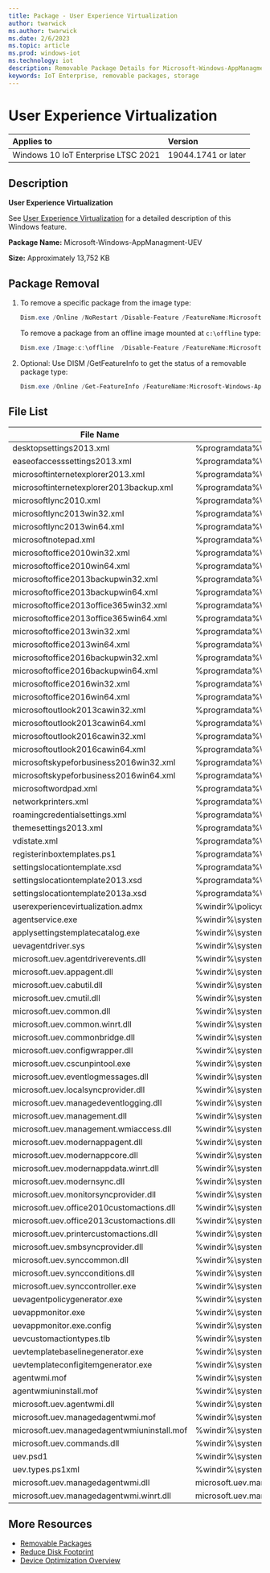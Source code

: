 ```yaml
---
title: Package - User Experience Virtualization
author: twarwick
ms.author: twarwick
ms.date: 2/6/2023
ms.topic: article
ms.prod: windows-iot
ms.technology: iot
description: Removable Package Details for Microsoft-Windows-AppManagment-UEV
keywords: IoT Enterprise, removable packages, storage
---
```


# User Experience Virtualization

| Applies to                          |  Version            |
|:------------------------------------|:--------------------|
| Windows 10 IoT Enterprise LTSC 2021 | 19044.1741 or later |

## Description

**User Experience Virtualization**

See [User Experience Virtualization](/windows/configuration/ue-v/uev-for-windows) for a detailed description of this Windows feature.

**Package Name:**  Microsoft-Windows-AppManagment-UEV

**Size:**  Approximately 13,752 KB

## Package Removal

1. To remove a specific package from the image type:
   ```powershell
   Dism.exe /Online /NoRestart /Disable-Feature /FeatureName:Microsoft-Windows-AppManagment-UEV /PackageName:@Package
   ````

   To remove a package from an offline image mounted at `c:\offline` type:
   ```powershell
   Dism.exe /Image:c:\offline  /Disable-Feature /FeatureName:Microsoft-Windows-AppManagment-UEV /PackageName:@Package
   ```

1. Optional: Use DISM /GetFeatureInfo to get the status of a removable package type:
   ```powershell
   Dism.exe /Online /Get-FeatureInfo /FeatureName:Microsoft-Windows-AppManagment-UEV /PackageName:@Package
   ````

## File List

| File Name | Installed Location |
|-----------|--------------------|
| desktopsettings2013.xml                    | %programdata%\microsoft\uev\inboxtemplates\desktopsettings2013.xml | 
| easeofaccesssettings2013.xml               | %programdata%\microsoft\uev\inboxtemplates\easeofaccesssettings2013.xml |
| microsoftinternetexplorer2013.xml          | %programdata%\microsoft\uev\inboxtemplates\microsoftinternetexplorer2013.xml |
| microsoftinternetexplorer2013backup.xml    | %programdata%\microsoft\uev\inboxtemplates\microsoftinternetexplorer2013backup.xml |
| microsoftlync2010.xml                      | %programdata%\microsoft\uev\inboxtemplates\microsoftlync2010.xml |
| microsoftlync2013win32.xml                 | %programdata%\microsoft\uev\inboxtemplates\microsoftlync2013win32.xml |
| microsoftlync2013win64.xml                 | %programdata%\microsoft\uev\inboxtemplates\microsoftlync2013win64.xml |
| microsoftnotepad.xml                       | %programdata%\microsoft\uev\inboxtemplates\microsoftnotepad.xml |
| microsoftoffice2010win32.xml               | %programdata%\microsoft\uev\inboxtemplates\microsoftoffice2010win32.xml |
| microsoftoffice2010win64.xml               | %programdata%\microsoft\uev\inboxtemplates\microsoftoffice2010win64.xml |
| microsoftoffice2013backupwin32.xml         | %programdata%\microsoft\uev\inboxtemplates\microsoftoffice2013backupwin32.xml |
| microsoftoffice2013backupwin64.xml         | %programdata%\microsoft\uev\inboxtemplates\microsoftoffice2013backupwin64.xml |
| microsoftoffice2013office365win32.xml      | %programdata%\microsoft\uev\inboxtemplates\microsoftoffice2013office365win32.xml |
| microsoftoffice2013office365win64.xml      | %programdata%\microsoft\uev\inboxtemplates\microsoftoffice2013office365win64.xml |
| microsoftoffice2013win32.xml               | %programdata%\microsoft\uev\inboxtemplates\microsoftoffice2013win32.xml |
| microsoftoffice2013win64.xml               | %programdata%\microsoft\uev\inboxtemplates\microsoftoffice2013win64.xml |
| microsoftoffice2016backupwin32.xml         | %programdata%\microsoft\uev\inboxtemplates\microsoftoffice2016backupwin32.xml |
| microsoftoffice2016backupwin64.xml         | %programdata%\microsoft\uev\inboxtemplates\microsoftoffice2016backupwin64.xml |
| microsoftoffice2016win32.xml               | %programdata%\microsoft\uev\inboxtemplates\microsoftoffice2016win32.xml |
| microsoftoffice2016win64.xml               | %programdata%\microsoft\uev\inboxtemplates\microsoftoffice2016win64.xml |
| microsoftoutlook2013cawin32.xml            | %programdata%\microsoft\uev\inboxtemplates\microsoftoutlook2013cawin32.xml |
| microsoftoutlook2013cawin64.xml            | %programdata%\microsoft\uev\inboxtemplates\microsoftoutlook2013cawin64.xml |
| microsoftoutlook2016cawin32.xml            | %programdata%\microsoft\uev\inboxtemplates\microsoftoutlook2016cawin32.xml |
| microsoftoutlook2016cawin64.xml            | %programdata%\microsoft\uev\inboxtemplates\microsoftoutlook2016cawin64.xml |
| microsoftskypeforbusiness2016win32.xml     | %programdata%\microsoft\uev\inboxtemplates\microsoftskypeforbusiness2016win32.xml |
| microsoftskypeforbusiness2016win64.xml     | %programdata%\microsoft\uev\inboxtemplates\microsoftskypeforbusiness2016win64.xml |
| microsoftwordpad.xml                       | %programdata%\microsoft\uev\inboxtemplates\microsoftwordpad.xml |
| networkprinters.xml                        | %programdata%\microsoft\uev\inboxtemplates\networkprinters.xml |
| roamingcredentialsettings.xml              | %programdata%\microsoft\uev\inboxtemplates\roamingcredentialsettings.xml |
| themesettings2013.xml                      | %programdata%\microsoft\uev\inboxtemplates\themesettings2013.xml |
| vdistate.xml                               | %programdata%\microsoft\uev\inboxtemplates\vdistate.xml |
| registerinboxtemplates.ps1                 | %programdata%\microsoft\uev\scripts\registerinboxtemplates.ps1 |
| settingslocationtemplate.xsd               | %programdata%\microsoft\uev\templates\settingslocationtemplate.xsd |
| settingslocationtemplate2013.xsd           | %programdata%\microsoft\uev\templates\settingslocationtemplate2013.xsd |
| settingslocationtemplate2013a.xsd          | %programdata%\microsoft\uev\templates\settingslocationtemplate2013a.xsd |
| userexperiencevirtualization.admx          | %windir%\policydefinitions\userexperiencevirtualization.admx |
| agentservice.exe                           | %windir%\system32\agentservice.exe |
| applysettingstemplatecatalog.exe           | %windir%\system32\applysettingstemplatecatalog.exe |
| uevagentdriver.sys                         | %windir%\system32\drivers\uevagentdriver.sys |
| microsoft.uev.agentdriverevents.dll        | %windir%\system32\microsoft.uev.agentdriverevents.dll |
| microsoft.uev.appagent.dll                 | %windir%\system32\microsoft.uev.appagent.dll |
| microsoft.uev.cabutil.dll                  | %windir%\system32\microsoft.uev.cabutil.dll |
| microsoft.uev.cmutil.dll                   | %windir%\system32\microsoft.uev.cmutil.dll |
| microsoft.uev.common.dll                   | %windir%\system32\microsoft.uev.common.dll |
| microsoft.uev.common.winrt.dll             | %windir%\system32\microsoft.uev.common.winrt.dll |
| microsoft.uev.commonbridge.dll             | %windir%\system32\microsoft.uev.commonbridge.dll |
| microsoft.uev.configwrapper.dll            | %windir%\system32\microsoft.uev.configwrapper.dll |
| microsoft.uev.cscunpintool.exe             | %windir%\system32\microsoft.uev.cscunpintool.exe |
| microsoft.uev.eventlogmessages.dll         | %windir%\system32\microsoft.uev.eventlogmessages.dll |
| microsoft.uev.localsyncprovider.dll        | %windir%\system32\microsoft.uev.localsyncprovider.dll |
| microsoft.uev.managedeventlogging.dll      | %windir%\system32\microsoft.uev.managedeventlogging.dll |
| microsoft.uev.management.dll               | %windir%\system32\microsoft.uev.management.dll |
| microsoft.uev.management.wmiaccess.dll     | %windir%\system32\microsoft.uev.management.wmiaccess.dll |
| microsoft.uev.modernappagent.dll           | %windir%\system32\microsoft.uev.modernappagent.dll |
| microsoft.uev.modernappcore.dll            | %windir%\system32\microsoft.uev.modernappcore.dll |
| microsoft.uev.modernappdata.winrt.dll      | %windir%\system32\microsoft.uev.modernappdata.winrt.dll |
| microsoft.uev.modernsync.dll               | %windir%\system32\microsoft.uev.modernsync.dll |
| microsoft.uev.monitorsyncprovider.dll      | %windir%\system32\microsoft.uev.monitorsyncprovider.dll |
| microsoft.uev.office2010customactions.dll  | %windir%\system32\microsoft.uev.office2010customactions.dll |
| microsoft.uev.office2013customactions.dll  | %windir%\system32\microsoft.uev.office2013customactions.dll |
| microsoft.uev.printercustomactions.dll     | %windir%\system32\microsoft.uev.printercustomactions.dll |
| microsoft.uev.smbsyncprovider.dll          | %windir%\system32\microsoft.uev.smbsyncprovider.dll
| microsoft.uev.synccommon.dll               | %windir%\system32\microsoft.uev.synccommon.dll |
| microsoft.uev.syncconditions.dll           | %windir%\system32\microsoft.uev.syncconditions.dll |
| microsoft.uev.synccontroller.exe           | %windir%\system32\microsoft.uev.synccontroller.exe |
| uevagentpolicygenerator.exe                | %windir%\system32\uevagentpolicygenerator.exe |
| uevappmonitor.exe                          | %windir%\system32\uevappmonitor.exe |
| uevappmonitor.exe.config                   | %windir%\system32\uevappmonitor.exe.config |
| uevcustomactiontypes.tlb                   | %windir%\system32\uevcustomactiontypes.tlb |
| uevtemplatebaselinegenerator.exe           | %windir%\system32\uevtemplatebaselinegenerator.exe |
| uevtemplateconfigitemgenerator.exe         | %windir%\system32\uevtemplateconfigitemgenerator.exe |
| agentwmi.mof                               | %windir%\system32\wbem\agentwmi.mof |
| agentwmiuninstall.mof                      | %windir%\system32\wbem\agentwmiuninstall.mof |
| microsoft.uev.agentwmi.dll                 | %windir%\system32\wbem\microsoft.uev.agentwmi.dll |
| microsoft.uev.managedagentwmi.mof          | %windir%\system32\wbem\microsoft.uev.managedagentwmi.mof |
| microsoft.uev.managedagentwmiuninstall.mof | %windir%\system32\wbem\microsoft.uev.managedagentwmiuninstall.mof |
| microsoft.uev.commands.dll                 | %windir%\system32\windowspowershell\v1.0\modules\uev\microsoft.uev.commands.dll |
| uev.psd1                                   | %windir%\system32\windowspowershell\v1.0\modules\uev\uev.psd1 |
| uev.types.ps1xml                           | %windir%\system32\windowspowershell\v1.0\modules\uev\uev.types.ps1xml |
| microsoft.uev.managedagentwmi.dll          | microsoft.uev.managedagentwmi.dll |
| microsoft.uev.managedagentwmi.winrt.dll    | microsoft.uev.managedagentwmi.winrt.dll |

## More Resources
- [Removable Packages](/windows/iot/iot-enterprise/Optimize-Your-Device/Removable-Packages)
- [Reduce Disk Footprint](/windows/iot/iot-enterprise/Optimize-Your-Device/Reduce-Disk-Footprint)
- [Device Optimization Overview](/windows/iot/iot-enterprise/Optimize-Your-Device/Overview)
